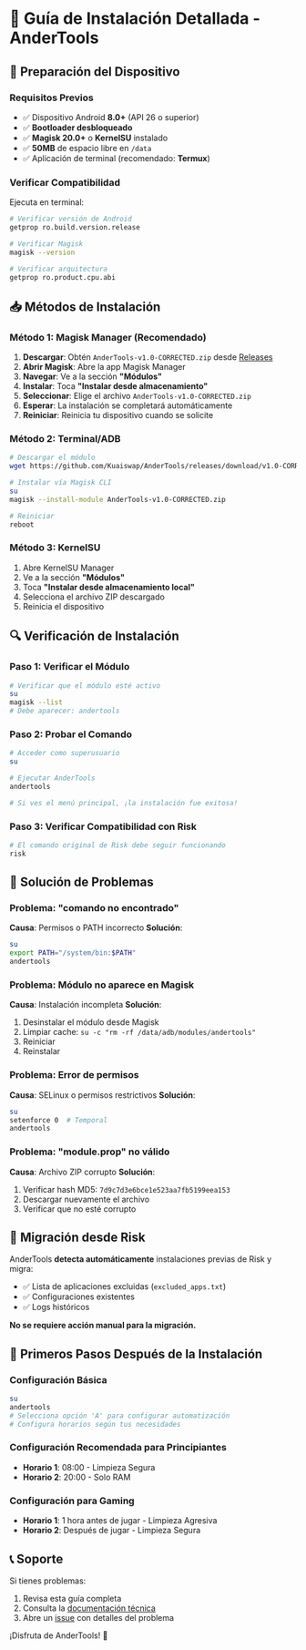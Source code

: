 # 📱 Guía de Instalación Detallada - AnderTools

## 🔧 Preparación del Dispositivo

### Requisitos Previos
- ✅ Dispositivo Android **8.0+** (API 26 o superior)
- ✅ **Bootloader desbloqueado**
- ✅ **Magisk 20.0+** o **KernelSU** instalado
- ✅ **50MB** de espacio libre en `/data`
- ✅ Aplicación de terminal (recomendado: **Termux**)

### Verificar Compatibilidad
Ejecuta en terminal:
```bash
# Verificar versión de Android
getprop ro.build.version.release

# Verificar Magisk
magisk --version

# Verificar arquitectura
getprop ro.product.cpu.abi
```

## 📥 Métodos de Instalación

### Método 1: Magisk Manager (Recomendado)
1. **Descargar**: Obtén `AnderTools-v1.0-CORRECTED.zip` desde [Releases](https://github.com/Kuaiswap/AnderTools/releases)
2. **Abrir Magisk**: Abre la app Magisk Manager
3. **Navegar**: Ve a la sección **"Módulos"**
4. **Instalar**: Toca **"Instalar desde almacenamiento"**
5. **Seleccionar**: Elige el archivo `AnderTools-v1.0-CORRECTED.zip`
6. **Esperar**: La instalación se completará automáticamente
7. **Reiniciar**: Reinicia tu dispositivo cuando se solicite

### Método 2: Terminal/ADB
```bash
# Descargar el módulo
wget https://github.com/Kuaiswap/AnderTools/releases/download/v1.0-CORRECTED/AnderTools-v1.0-CORRECTED.zip

# Instalar vía Magisk CLI
su
magisk --install-module AnderTools-v1.0-CORRECTED.zip

# Reiniciar
reboot
```

### Método 3: KernelSU
1. Abre KernelSU Manager
2. Ve a la sección **"Módulos"**
3. Toca **"Instalar desde almacenamiento local"**
4. Selecciona el archivo ZIP descargado
5. Reinicia el dispositivo

## 🔍 Verificación de Instalación

### Paso 1: Verificar el Módulo
```bash
# Verificar que el módulo esté activo
su
magisk --list
# Debe aparecer: andertools
```

### Paso 2: Probar el Comando
```bash
# Acceder como superusuario
su

# Ejecutar AnderTools
andertools

# Si ves el menú principal, ¡la instalación fue exitosa!
```

### Paso 3: Verificar Compatibilidad con Risk
```bash
# El comando original de Risk debe seguir funcionando
risk
```

## 🚨 Solución de Problemas

### Problema: "comando no encontrado"
**Causa**: Permisos o PATH incorrecto
**Solución**:
```bash
su
export PATH="/system/bin:$PATH"
andertools
```

### Problema: Módulo no aparece en Magisk
**Causa**: Instalación incompleta
**Solución**:
1. Desinstalar el módulo desde Magisk
2. Limpiar cache: `su -c "rm -rf /data/adb/modules/andertools"`
3. Reiniciar
4. Reinstalar

### Problema: Error de permisos
**Causa**: SELinux o permisos restrictivos
**Solución**:
```bash
su
setenforce 0  # Temporal
andertools
```

### Problema: "module.prop" no válido
**Causa**: Archivo ZIP corrupto
**Solución**:
1. Verificar hash MD5: `7d9c7d3e6bce1e523aa7fb5199eea153`
2. Descargar nuevamente el archivo
3. Verificar que no esté corrupto

## 🔄 Migración desde Risk

AnderTools **detecta automáticamente** instalaciones previas de Risk y migra:
- ✅ Lista de aplicaciones excluidas (`excluded_apps.txt`)
- ✅ Configuraciones existentes
- ✅ Logs históricos

**No se requiere acción manual para la migración.**

## 📱 Primeros Pasos Después de la Instalación

### Configuración Básica
```bash
su
andertools
# Selecciona opción 'A' para configurar automatización
# Configura horarios según tus necesidades
```

### Configuración Recomendada para Principiantes
- **Horario 1**: 08:00 - Limpieza Segura
- **Horario 2**: 20:00 - Solo RAM

### Configuración para Gaming
- **Horario 1**: 1 hora antes de jugar - Limpieza Agresiva
- **Horario 2**: Después de jugar - Limpieza Segura

## 📞 Soporte

Si tienes problemas:
1. Revisa esta guía completa
2. Consulta la [documentación técnica](docs/TECHNICAL_DOCUMENTATION.md)
3. Abre un [issue](https://github.com/Kuaiswap/AnderTools/issues) con detalles del problema

¡Disfruta de AnderTools! 🚀
